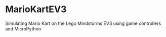 # MarioKartEV3
Simulating Mario Kart on the Lego Mindstorms EV3 using game controllers and MicroPython
